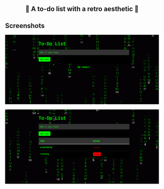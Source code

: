 ## <h2 align="center"> :space_invader: A to-do list with a retro aesthetic :space_invader:</h2>


## Screenshots
<p align="center"><img src="public\img\notask.png" width="1000" alt="Project screenshots"></p>
<p align="center"><img src="public\img\example.png" width="1000" alt="Project screenshots"></p>


